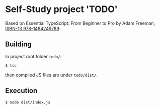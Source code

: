 # Self-Study project 'TODO'

Based on Essential TypeScript: From Beginner to Pro by Adam Freeman,
[ISBN-13 978-1484249789](https://www.amazon.com/Essential-TypeScript-Beginner-Adam-Freeman/dp/148424978X/ref=pd_rhf_ee_p_img_1?_encoding=UTF8&psc=1&refRID=5R4J9ZA7GZV0G4FNCMW2#detailBulletsWrapper_feature_div).

## Building

In project root folder `todo/`:

```
$ tsc
```

then compiled JS files are under `todo/dist/`.

## Execution

```
$ node dist/index.js
```
